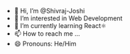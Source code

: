 - 👋 Hi, I’m @Shivraj-Joshi
- 👀 I’m interested in Web Development
- 🌱 I’m currently learning React⚛️
- 📫 How to reach me ...
- 😄 Pronouns: He/Him
<!---
Shivraj-Joshi/Shivraj-Joshi is a ✨ special ✨ repository because its `README.md` (this file) appears on your GitHub profile.
You can click the Preview link to take a look at your changes.
--->

